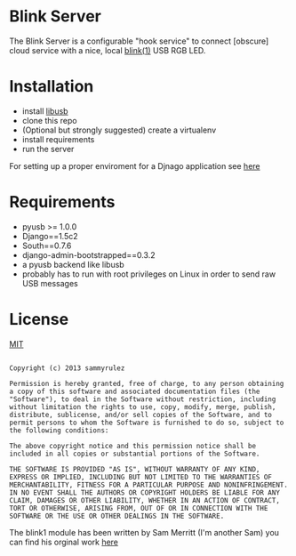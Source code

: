 Blink Server
============

The Blink Server is a configurable "hook service" to connect [obscure] cloud service with a nice, local [blink(1)](http://blink1.thingm.com) USB RGB LED.

Installation
============
 - install [libusb]()
 - clone this repo
 - (Optional but strongly suggested) create a virtualenv
 - install requirements
 - run the server

 For setting up a proper enviroment for a Djnago application see [here](https://docs.djangoproject.com/en/dev/howto/deployment/wsgi/uwsgi/)


Requirements
============

 - pyusb >= 1.0.0
 - Django==1.5c2
 - South==0.7.6
 - django-admin-bootstrapped==0.3.2
 - a pyusb backend like libusb
 - probably has to run with root privileges on Linux in order to send raw USB messages

License
=======
[MIT](http://en.wikipedia.org/wiki/MIT_License)

```

Copyright (c) 2013 sammyrulez

Permission is hereby granted, free of charge, to any person obtaining a copy of this software and associated documentation files (the "Software"), to deal in the Software without restriction, including without limitation the rights to use, copy, modify, merge, publish, distribute, sublicense, and/or sell copies of the Software, and to permit persons to whom the Software is furnished to do so, subject to the following conditions:

The above copyright notice and this permission notice shall be included in all copies or substantial portions of the Software.

THE SOFTWARE IS PROVIDED "AS IS", WITHOUT WARRANTY OF ANY KIND, EXPRESS OR IMPLIED, INCLUDING BUT NOT LIMITED TO THE WARRANTIES OF MERCHANTABILITY, FITNESS FOR A PARTICULAR PURPOSE AND NONINFRINGEMENT. IN NO EVENT SHALL THE AUTHORS OR COPYRIGHT HOLDERS BE LIABLE FOR ANY CLAIM, DAMAGES OR OTHER LIABILITY, WHETHER IN AN ACTION OF CONTRACT, TORT OR OTHERWISE, ARISING FROM, OUT OF OR IN CONNECTION WITH THE SOFTWARE OR THE USE OR OTHER DEALINGS IN THE SOFTWARE.

```

The blink1 module has been written by Sam Merritt (I'm another Sam) you can find his orginal work [here](https://github.com/smerritt/pyblink1)
